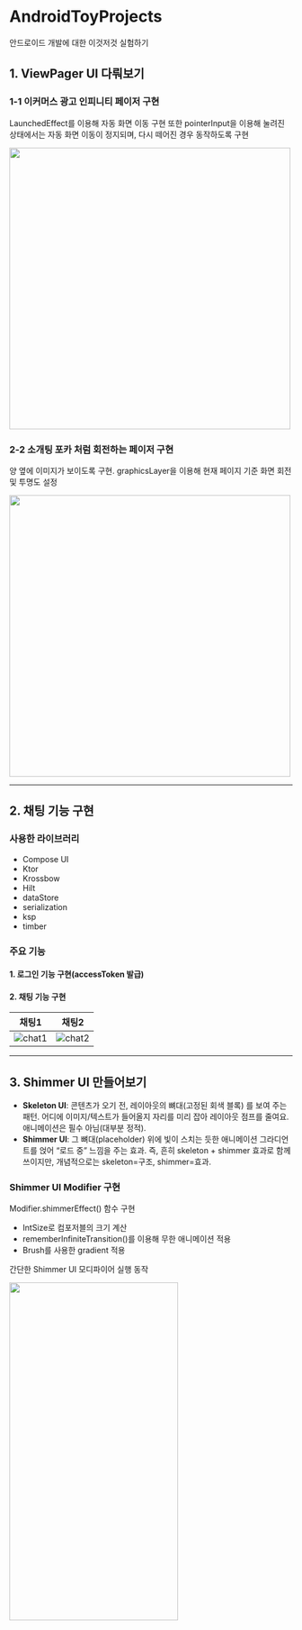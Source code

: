 # AndroidToyProjects
안드로이드 개발에 대한 이것저것 실험하기


## 1. ViewPager UI 다뤄보기

### 1-1 이커머스 광고 인피니티 페이저 구현

LaunchedEffect를 이용해 자동 화면 이동 구현
또한 pointerInput을 이용해 눌려진 상태에서는 자동 화면 이동이 정지되며, 다시 떼어진 경우 동작하도록 구현

<img src="https://github.com/user-attachments/assets/aaa31791-678a-44b5-8735-e124392987da" witdh=300 height=500 />

### 2-2 소개팅 포카 처럼 회전하는 페이저 구현

양 옆에 이미지가 보이도록 구현.
graphicsLayer을 이용해 현재 페이지 기준 화면 회전 및 투명도 설정

<img src="https://github.com/user-attachments/assets/dc9189e4-aac3-4a2c-a065-87ce9fc42813" witdh=300 height=500 />


---

## 2. 채팅 기능 구현

### 사용한 라이브러리
+ Compose UI
+ Ktor
+ Krossbow
+ Hilt
+ dataStore
+ serialization
+ ksp
+ timber

### 주요 기능

#### 1. 로그인 기능 구현(accessToken 발급)
#### 2. 채팅 기능 구현

|채팅1|채팅2|
|:--:|:--:|
|![chat1](https://github.com/user-attachments/assets/3b7dbe09-8cc1-4a1e-976b-54eafb3ecade)|![chat2](https://github.com/user-attachments/assets/0a1907f6-2df6-4917-a64a-0f5348f4bb7b)|

---

## 3. Shimmer UI 만들어보기

+ **Skeleton UI**: 콘텐츠가 오기 전, 레이아웃의 뼈대(고정된 회색 블록) 를 보여 주는 패턴. 어디에 이미지/텍스트가 들어올지 자리를 미리 잡아 레이아웃 점프를 줄여요. 애니메이션은 필수 아님(대부분 정적).
+ **Shimmer UI**: 그 뼈대(placeholder) 위에 빛이 스치는 듯한 애니메이션 그라디언트를 얹어 “로드 중” 느낌을 주는 효과. 즉, 흔히 skeleton + shimmer 효과로 함께 쓰이지만, 개념적으로는 skeleton=구조, shimmer=효과.

### Shimmer UI Modifier 구현
Modifier.shimmerEffect() 함수 구현
+ IntSize로 컴포저블의 크기 계산
+ rememberInfiniteTransition()를 이용해 무한 애니메이션 적용
+ Brush를 사용한 gradient 적용

간단한 Shimmer UI 모디파이어 실행 동작

<img src="https://github.com/user-attachments/assets/b93fa597-d1c3-442e-9f0b-95613861c26a" width=300 height=600/>
